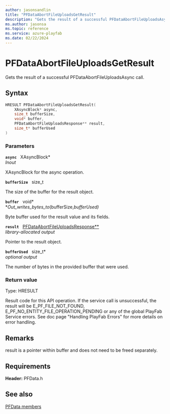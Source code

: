 ```yaml
---
author: jasonsandlin
title: "PFDataAbortFileUploadsGetResult"
description: "Gets the result of a successful PFDataAbortFileUploadsAsync call."
ms.author: jasonsa
ms.topic: reference
ms.service: azure-playfab
ms.date: 02/22/2024
---
```


# PFDataAbortFileUploadsGetResult  

Gets the result of a successful PFDataAbortFileUploadsAsync call.  

## Syntax  
  
```cpp
HRESULT PFDataAbortFileUploadsGetResult(  
    XAsyncBlock* async,  
    size_t bufferSize,  
    void* buffer,  
    PFDataAbortFileUploadsResponse** result,  
    size_t* bufferUsed  
)  
```  
  
### Parameters  
  
**`async`** &nbsp; XAsyncBlock*  
*_Inout_*  
  
XAsyncBlock for the async operation.  
  
**`bufferSize`** &nbsp; size_t  
  
The size of the buffer for the result object.  
  
**`buffer`** &nbsp; void*  
*_Out_writes_bytes_to_(bufferSize,*bufferUsed)*  
  
Byte buffer used for the result value and its fields.  
  
**`result`** &nbsp; [PFDataAbortFileUploadsResponse**](../../pfdatatypes/structs/pfdataabortfileuploadsresponse.md)  
*library-allocated output*  
  
Pointer to the result object.  
  
**`bufferUsed`** &nbsp; size_t*  
*optional output*  
  
The number of bytes in the provided buffer that were used.  
  
  
### Return value
Type: HRESULT
  
Result code for this API operation. If the service call is unsuccessful, the result will be E_PF_FILE_NOT_FOUND, E_PF_NO_ENTITY_FILE_OPERATION_PENDING or any of the global PlayFab Service errors. See doc page "Handling PlayFab Errors" for more details on error handling.
  
## Remarks  
  
result is a pointer within buffer and does not need to be freed separately.
  
## Requirements  
  
**Header:** PFData.h
  
## See also  
[PFData members](../pfdata_members.md)  

  
  
